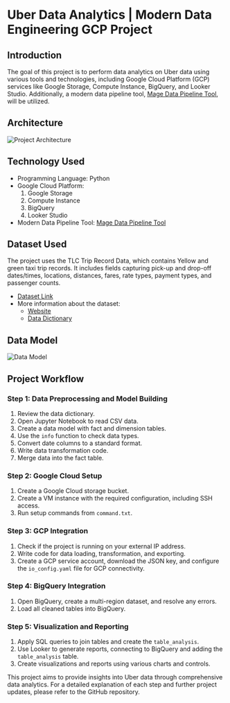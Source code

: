 # Uber Data Analytics | Modern Data Engineering GCP Project

## Introduction

The goal of this project is to perform data analytics on Uber data using various tools and technologies, including Google Cloud Platform (GCP) services like Google Storage, Compute Instance, BigQuery, and Looker Studio. Additionally, a modern data pipeline tool, [Mage Data Pipeline Tool](https://www.mage.ai/), will be utilized.

## Architecture

![Project Architecture](architecture.jpg)

## Technology Used

- Programming Language: Python
- Google Cloud Platform:
  1. Google Storage
  2. Compute Instance
  3. BigQuery
  4. Looker Studio
- Modern Data Pipeline Tool: [Mage Data Pipeline Tool](https://www.mage.ai/)

## Dataset Used

The project uses the TLC Trip Record Data, which contains Yellow and green taxi trip records. It includes fields capturing pick-up and drop-off dates/times, locations, distances, fares, rate types, payment types, and passenger counts.

- [Dataset Link](https://github.com/AbhishekTheCoder00/Uber-Data-Analytics-End-To-End-Data-Engineering-Project/blob/main/Uber%20Data.csv)
- More information about the dataset:
  - [Website](https://www.nyc.gov/site/tlc/about/tlc-trip-record-data.page)
  - [Data Dictionary](https://www.nyc.gov/assets/tlc/downloads/pdf/data_dictionary_trip_records_yellow.pdf)

## Data Model

![Data Model](data_model.jpeg)

## Project Workflow

### Step 1: Data Preprocessing and Model Building

1. Review the data dictionary.
2. Open Jupyter Notebook to read CSV data.
3. Create a data model with fact and dimension tables.
4. Use the `info` function to check data types.
5. Convert date columns to a standard format.
6. Write data transformation code.
7. Merge data into the fact table.

### Step 2: Google Cloud Setup

1. Create a Google Cloud storage bucket.
2. Create a VM instance with the required configuration, including SSH access.
3. Run setup commands from `command.txt`.

### Step 3: GCP Integration

1. Check if the project is running on your external IP address.
2. Write code for data loading, transformation, and exporting.
3. Create a GCP service account, download the JSON key, and configure the `io_config.yaml` file for GCP connectivity.

### Step 4: BigQuery Integration

1. Open BigQuery, create a multi-region dataset, and resolve any errors.
2. Load all cleaned tables into BigQuery.

### Step 5: Visualization and Reporting

1. Apply SQL queries to join tables and create the `table_analysis`.
2. Use Looker to generate reports, connecting to BigQuery and adding the `table_analysis` table.
3. Create visualizations and reports using various charts and controls.

This project aims to provide insights into Uber data through comprehensive data analytics. For a detailed explanation of each step and further project updates, please refer to the GitHub repository.
